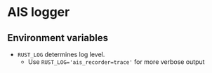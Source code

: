 # AIS logger

## Environment variables

- `RUST_LOG` determines log level.
  - Use `RUST_LOG='ais_recorder=trace'` for more verbose output
